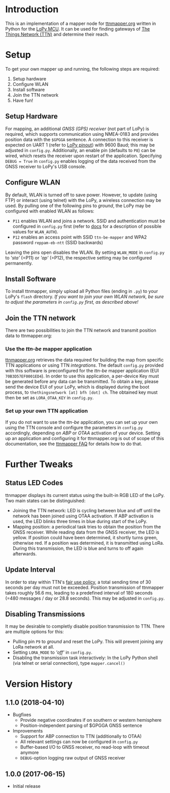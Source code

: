 # Introduction

This is an implementation of a mapper node for [ttnmapper.org](http://ttnmapper.org) written in Python for the [LoPy MCU](https://www.pycom.io/product/lopy). It can be used for finding gateways of [The Things Network (TTN)](https://www.thethingsnetwork.org) and determine their reach.

# Setup

To get your own mapper up and running, the following steps are required:

1. Setup hardware
2. Configure WLAN
3. Install software
4. Join the TTN network
6. Have fun!

## Setup Hardware

For mapping, an additional *GNSS (GPS) receiver* (not part of LoPy) is required, which supports communication using NMEA-0183 and
provides position data with the `$GPGGA` sentence.
A connection to this receiver is expected on UART 1 (refer to [LoPy pinout](https://docs.pycom.io/chapter/datasheets/downloads/lopy-pinout.pdf)) with 9600 Baud; this may be adjusted in `config.py`.
Additionally, an enable pin (defaults to `P8`) can be wired, which resets the receiver upon restart of the application.
Specifying `DEBUG = True` in `config.py` enables logging of the data received from the GNSS receiver to LoPy's USB console.

## Configure WLAN

By default, WLAN is turned off to save power. However, to update (using FTP) or interact (using telnet) with the LoPy, a wireless connection may be used. By pulling one of the following pins to *ground*, the LoPy may be configured with enabled WLAN as follows:

* `P11` enables WLAN and joins a network. SSID and authentication must be configured in `config.py` first (refer to [docs](https://docs.pycom.io/chapter/firmwareapi/pycom/network/wlan.html) for a description of possible values for `WLAN_AUTH`).
* `P12` enables an access point with SSID `ttn-be-mapper` and WPA2 password `reppam-eb-ntt` (SSID backwards)

Leaving the pins open disables the WLAN. By setting `WLAN_MODE` in `config.py` to *'sta'* (=P11) or *'ap'* (=P12), the respective setting may be configured permanently.

## Install Software

To install ttnmapper, simply upload all Python files (ending in `.py`) to your LoPy's `flash` directory.
*If you want to join your own WLAN network, be sure to adjust the parameters in `config.py` first, as described above!*

## Join the TTN network

There are two possibilities to join the TTN network and transmit position data to ttnmapper.org:

### Use the *ttn-be* mapper application

[ttnmapper.org](http://ttnmapper.org) retrieves the data required for building the map from specific TTN applications or using TTN *integrations*. The default `config.py` provided with this software is preconfigured for the *ttn-be* mapper application (EUI `70B3D57EF0001ED4`). In order to use this application, a per-device Key must be generated before any data can be transmitted. To obtain a key, please send the device EUI of your LoPy, which is displayed during the boot process, to `thethingsnetwork [at] bfh [dot] ch`. The obtained key must then be set as `LORA_OTAA_KEY` in `config.py`.

### Set up your own TTN application

If you do not want to use the *ttn-be* application, you can set up your own using the TTN console and configure the parameters in `config.py` accordingly, depending on *ABP* or *OTAA* activation of your device. Setting up an application and configuring it for ttnmapper.org is out of scope of this documentation, see the [ttnmapper FAQ](http://ttnmapper.org/faq.php) for details how to do that.

# Further Tweaks

## Status LED Codes

ttnmapper displays its current status using the built-in RGB LED of the LoPy. Two main states can be distinguished:

* Joining the TTN network: LED is cycling between blue and off until the network has been joined using OTAA activation. If ABP activation is used, the LED blinks three times in blue during start of the LoPy.
* Mapping position: a periodical task tries to obtain the position from the GNSS receiver. While reading data from the GNSS receiver, the LED is yellow. If position could have been determined, it shortly turns green, otherwise red. If a position was determined, it is transmitted using LoRa. During this transmission, the LED is blue and turns to off again afterwards.

## Update Interval

In order to stay within TTN's [fair use policy](https://www.thethingsnetwork.org/wiki/LoRaWAN/Duty-Cycle), a total sending time of 30 seconds per day must not be exceeded. Position transmission of ttnmapper takes roughly 56.6 ms, leading to a predefined interval of 180 seconds (=480 messages / day or 28.8 seconds). This may be adjusted in `config.py`.

## Disabling Transmissions

It may be desirable to completly disable position transmission to TTN. There are multiple options for this:

* Pulling pin `P9` to *ground* and reset the LoPy. This will prevent joining any LoRa network at all.
* Setting `LORA_MODE` to *'off'* in `config.py`.
* Disabling the transmission task interactively: In the LoPy Python shell (via telnet or serial connection), type `mapper.cancel()`

# Version History

## 1.1.0 (2018-04-10)
* Bugfixes
    * Provide negative coordinates if on southern or western hemisphere
    * Position-independent parsing of $GPGGA GNSS sentence
* Improvements
    * Support for ABP connection to TTN (additionally to OTAA)
    * All relevant settings can now be configured in `config.py`
    * Buffer-based I/O to GNSS receiver, no read-loop with timeout anymore
    * `DEBUG`-option logging raw output of GNSS receiver

## 1.0.0 (2017-06-15)
* Initial release
